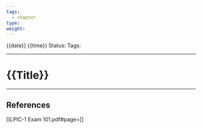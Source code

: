 ```yaml
---
tags:
  - chapter
type: 
weight:
---
```


{{date}} {{time}}
Status:
Tags:
___
# {{Title}}



___
## References
[[LPIC-1 Exam 101.pdf#page=]]